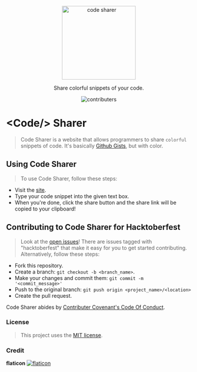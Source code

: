 <p align ="center"><img alt="code sharer" src="assets/top.png" width="200"></p>
<p align="center"> Share colorful snippets of your code.</p>
<p align="center"><img alt ="contributers" src="https://img.shields.io/badge/contributions-welcome-brightgreen.svg?style=flat"></p>

#  <**Code**/> Sharer
>Code Sharer is a website that allows programmers to share `colorful` snippets of code. It's basically [Github Gists](gist.github.com), but with color.

## Using Code Sharer
>To use Code Sharer, follow these steps:
- Visit the [site](https://codesharer.netlify.app).
- Type your code snippet into the given text box.
- When you're done, click the share button and the share link will be copied to your clipboard!

## Contributing to Code Sharer for Hacktoberfest
>Look at the [open issues](https://github.com/genderev/code-sharer/issues)! There are issues tagged with "hacktoberfest" that make it easy for you to get started contributing.
Alternatively, follow these steps:
- Fork this repository.
- Create a branch: `git checkout -b <branch_name>`. 
- Make your changes and commit them: `git commit -m '<commit_message>'`
- Push to the original branch: `git push origin <project_name>/<location>`
- Create the pull request.

Code Sharer abides by [Contributer Covenant's Code Of Conduct](https://www.contributor-covenant.org/version/1/4/code-of-conduct/).

### License
>This project uses the [MIT license](https://github.com/genderev/code-sharer/blob/master/LICENSE.md).

### Credit
**flaticon**
[![flaticon](https://media.flaticon.com/dist/min/img/logo/flaticon_negative.svg)](https://www.flaticon.com/)


